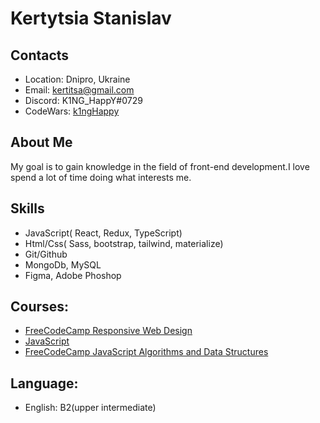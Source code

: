 # **Kertytsia Stanislav**

## Contacts

- Location: Dnipro, Ukraine
- Email: kertitsa@gmail.com
- Discord: K1NG_HappY#0729
- CodeWars: [k1ngHappy](https://www.codewars.com/users/K1NG_HappY)

## About Me

My goal is to gain knowledge in the field of front-end development.I love spend a lot of time doing what interests me.

## Skills

- JavaScript( React, Redux, TypeScript)
- Html/Css( Sass, bootstrap, tailwind, materialize)
- Git/Github
- MongoDb, MySQL
- Figma, Adobe Phoshop



## Сourses:

- [FreeCodeCamp Responsive Web Design](https://www.freecodecamp.org/learn/responsive-web-design)
- [JavaScript](https://javascript.info)
- [FreeCodeCamp JavaScript Algorithms and Data Structures](https://www.freecodecamp.org/certification/mrks77/javascript-algorithms-and-data-structures)

## Language:

- English: B2(upper intermediate)

